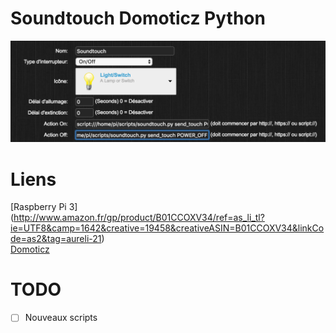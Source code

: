 # Soundtouch Domoticz Python

![Preview img](soundtouch-domoticz-python/screen/screen.png)

# Liens
[Raspberry Pi 3] (http://www.amazon.fr/gp/product/B01CCOXV34/ref=as_li_tl?ie=UTF8&camp=1642&creative=19458&creativeASIN=B01CCOXV34&linkCode=as2&tag=aureli-21)<br />
[Domoticz](https://domoticz.com/)<br />


# TODO
- [ ] Nouveaux scripts

